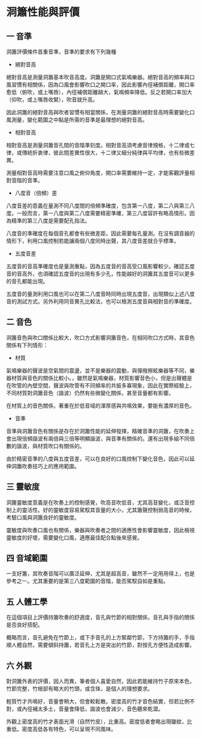 # 洞簫性能與評價
## 一 音準

洞簫評價條件首重音準，音準的要求有下列幾種

* 絕對音高

絕對音高是測量洞簫基本吹音高度。洞簫是開口式氣鳴樂器。絕對音高的頻率與口風習慣有相關係，因為口風會影響吹口之開口率，因此影響內徑補償距離，開口率愈低（俯吹，或上嘴唇），內徑補償距離越大，氣鳴頻率降低。反之若開口率加大（仰吹，或上嘴唇收緊），吹音就升高。

因此洞簫的絕對音高與吹者習慣有相當關係，在測量洞簫的絕對音高時需要變化口風測量，變化範圍之中點是所需的音準是最理想的絕對音高。

* 相對音高

相對音高是測量洞簫音孔間的音階準刻度。相對音高須考慮音律規格，十二律或七律，或傳統折衷律，彼此間差異性很大，十二律又細分純律與平均律，也有些微差異。

測量相對音高時需要注意口風之俯仰角度，開口率需要維持一定，才能客觀評量相對音階的音準。

* 八度音（倍頻）差

八度音差的意義在量測不同八度間的倍頻準確度，包含第一八度，第二八與第三八度。一般而言，第一八度與第二八度需要精密準確，第三八度容許有略高情形。因為精準的第三八度是需要配孔指法。

八度音的準確度在每個音孔都會有些微差距，因此需要每孔量測。在沒有調音器的情形下，利用口風控制若能讓兩個八度同時出聲，其八度音差就合乎標準。

* 五度音差

五度音的音高準確度也是量測重點，因為五度音的音高受口風影響較少。確認五度音的音高外，也須確認五度音的出現有多少孔，性能越好的洞簫其五度音可以更多的音孔都能出現。

五度音的量測利用口風也可以在第二八度音時同時出現五度音，出現類似上述八度音的測試方式。另外利用同音異孔比較法，也可以檢測五度音與相對音的準確度。

## 二 音色

洞簫音色與吹口關係比較大，吹口方式影響洞簫音色，在相同吹口方式時，其音色關係有下列情形：

* 材質

氣鳴樂器的聲波是空氣間的震盪，並不是樂器的震動，與彈撥擦絃樂器等不同，樂器材質與音色的關係比較小。，雖然是氣鳴樂器，材質影響音色小，但是出聲體是在吹管的內壁空間，聲波與吹管有不同頻率的共振多寡現象，因此在實際經驗上，不同材質對洞簫音色（諧波）仍然有些微變化關係，甚至音量都有影響。

在材質上的音色關係，著重在於低音域的渾厚感與共鳴效果，要能有濃厚的音色。

* 音準

音準與洞簫音色有關係是存在於洞簫性能的延伸發揮，精確音準的洞簫，在吹奏上會出現倍頻諧波有兩倍與三倍等明顯諧波，與音準有關係的。還有出現多組不同倍數的諧波，與材質吹口有關係的。

由於精密音準的八度與五度音差，可以在良好的口風控制下變化音色，因此可以延伸洞簫吹奏技巧上的應用範圍。

## 三 靈敏度

洞簫靈敏度意義是在吹奏上的控制感覺，吹高音吹低音，尤其高音變化，或泛音控制上的靈活性。好的靈敏度容易駕馭其音量的大小，尤其簫聲控制弱高音的時候，考驗口風與洞簫良好的靈敏度。

靈敏度與吹奏口風也有關係，樂器與吹奏者之間的適應性會影響靈敏度，因此檢視靈敏度的好壞，需要變化口風，適應最佳配合點後來感覺。

## 四 音域範圍

一支好簫，其吹奏音階可以廣泛延伸，尤其是超高音，雖然不一定用用得上，也是參考之一。尤其重要的是第三八度範圍的音階，能否駕馭自如是重點。

## 五 人體工學

在這個項目上評價持簫吹奏的舒適度，音孔與竹節的相對關係，音孔與手指的關係是否良好搭配。

概略而言，音孔避免在竹節上，或下手音孔的上方緊鄰竹節，下方持簫的手，手指順人體自然，需要傾斜持簫，若音孔上方是突出的竹節，對按孔方便性造成影響。

## 六 外觀

對洞簫外表的評價，因人而異，筆者個人喜愛自然，因此若能維持竹子原來本色，竹節完整，竹根部有略大的竹頭，或含珠，是個人的理想要求。

輕質竹才共鳴好，音量會稍大，但會較鬆散。密度高的竹才音色結實，但若比例不對，或內徑補太多土，音量會降低，諧波也會減少，音色聽來乾澀。

外觀上密度高的竹才表面光滑（自然竹皮），比重高。密度低者會略出現皺紋，比重低。密度高低各有特色，可以呈現不同風味。
